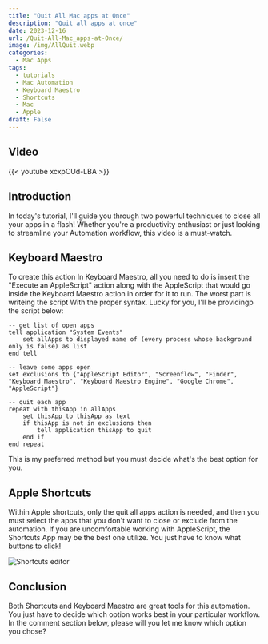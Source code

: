 ```yaml
---
title: "Quit All Mac apps at Once"
description: "Quit all apps at once"
date: 2023-12-16
url: /Quit-All-Mac_apps-at-Once/
image: /img/AllQuit.webp
categories:
  - Mac Apps
tags:
  - tutorials
  - Mac Automation
  - Keyboard Maestro
  - Shortcuts
  - Mac
  - Apple
draft: False
---
```


## Video

{{< youtube xcxpCUd-LBA >}}

## Introduction

In today's tutorial, I'll guide you through two powerful techniques to close all your apps in a flash! Whether you're a productivity enthusiast or just looking to streamline your Automation workflow, this video is a must-watch.

## Keyboard Maestro

To create this action In Keyboard Maestro, all you need to do is insert the "Execute an AppleScript" action along with the AppleScript that would go inside the Keyboard Maestro action in order for it to run. The worst part is writeing the script With the proper syntax. Lucky for you, I'll be providingp the script below:

```applescript
-- get list of open apps
tell application "System Events"
	set allApps to displayed name of (every process whose background only is false) as list
end tell

-- leave some apps open 
set exclusions to {"AppleScript Editor", "Screenflow", "Finder", "Keyboard Maestro", "Keyboard Maestro Engine", "Google Chrome", "AppleScript"}

-- quit each app
repeat with thisApp in allApps
	set thisApp to thisApp as text
	if thisApp is not in exclusions then
		tell application thisApp to quit
	end if
end repeat
```
This is my preferred method but you must decide what's the best option for you.

## Apple Shortcuts

Within Apple shortcuts, only the quit all apps action is needed, and then you must select the apps that you don't want to close or exclude from the automation. If you are uncomfortable working with AppleScript, the Shortcuts App may be the best one  utilize. You just have to know what buttons to click!

![Shortcuts editor](/img/shortcutsint.webp)


## Conclusion

Both Shortcuts and Keyboard Maestro are great tools for this automation. You just have to decide which option works best in your particular workflow. In the comment section below, please will you let me know which option you chose?
